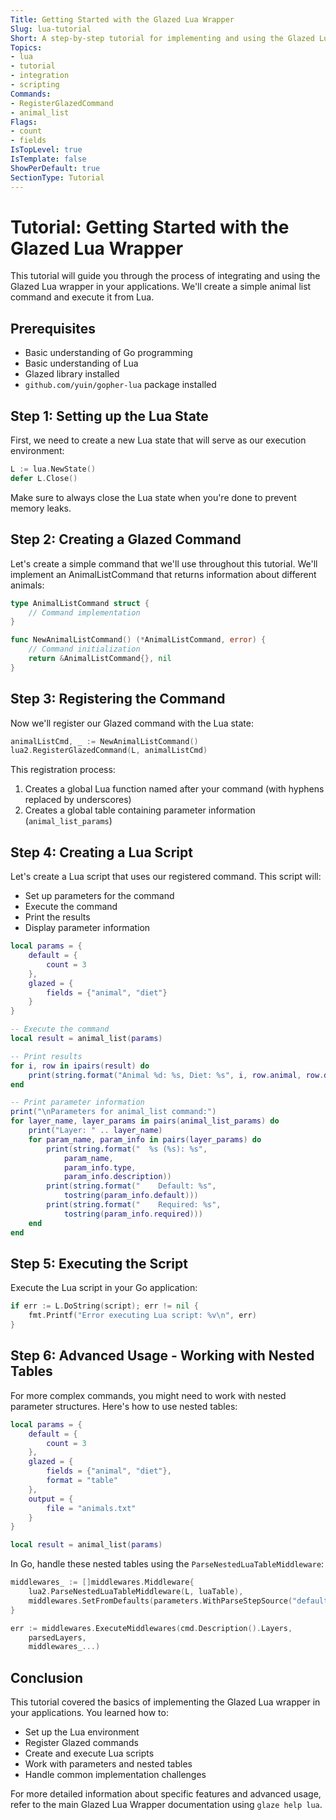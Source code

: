```yaml
---
Title: Getting Started with the Glazed Lua Wrapper
Slug: lua-tutorial
Short: A step-by-step tutorial for implementing and using the Glazed Lua wrapper in your applications
Topics:
- lua
- tutorial
- integration
- scripting
Commands:
- RegisterGlazedCommand
- animal_list
Flags:
- count
- fields
IsTopLevel: true
IsTemplate: false
ShowPerDefault: true
SectionType: Tutorial
---
```


# Tutorial: Getting Started with the Glazed Lua Wrapper

This tutorial will guide you through the process of integrating and using the Glazed Lua wrapper in your applications. We'll create a simple animal list command and execute it from Lua.

## Prerequisites

- Basic understanding of Go programming
- Basic understanding of Lua
- Glazed library installed
- `github.com/yuin/gopher-lua` package installed

## Step 1: Setting up the Lua State

First, we need to create a new Lua state that will serve as our execution environment:

```go
L := lua.NewState()
defer L.Close()
```

Make sure to always close the Lua state when you're done to prevent memory leaks.

## Step 2: Creating a Glazed Command

Let's create a simple command that we'll use throughout this tutorial. We'll implement an AnimalListCommand that returns information about different animals:

```go
type AnimalListCommand struct {
    // Command implementation
}

func NewAnimalListCommand() (*AnimalListCommand, error) {
    // Command initialization
    return &AnimalListCommand{}, nil
}
```

## Step 3: Registering the Command

Now we'll register our Glazed command with the Lua state:

```go
animalListCmd, _ := NewAnimalListCommand()
lua2.RegisterGlazedCommand(L, animalListCmd)
```

This registration process:
1. Creates a global Lua function named after your command (with hyphens replaced by underscores)
2. Creates a global table containing parameter information (`animal_list_params`)

## Step 4: Creating a Lua Script

Let's create a Lua script that uses our registered command. This script will:
- Set up parameters for the command
- Execute the command
- Print the results
- Display parameter information

```lua
local params = {
    default = {
        count = 3
    },
    glazed = {
        fields = {"animal", "diet"}
    }
}

-- Execute the command
local result = animal_list(params)

-- Print results
for i, row in ipairs(result) do
    print(string.format("Animal %d: %s, Diet: %s", i, row.animal, row.diet))
end

-- Print parameter information
print("\nParameters for animal_list command:")
for layer_name, layer_params in pairs(animal_list_params) do
    print("Layer: " .. layer_name)
    for param_name, param_info in pairs(layer_params) do
        print(string.format("  %s (%s): %s", 
            param_name, 
            param_info.type, 
            param_info.description))
        print(string.format("    Default: %s", 
            tostring(param_info.default)))
        print(string.format("    Required: %s", 
            tostring(param_info.required)))
    end
end
```

## Step 5: Executing the Script

Execute the Lua script in your Go application:

```go
if err := L.DoString(script); err != nil {
    fmt.Printf("Error executing Lua script: %v\n", err)
}
```

## Step 6: Advanced Usage - Working with Nested Tables

For more complex commands, you might need to work with nested parameter structures. Here's how to use nested tables:

```lua
local params = {
    default = {
        count = 3
    },
    glazed = {
        fields = {"animal", "diet"},
        format = "table"
    },
    output = {
        file = "animals.txt"
    }
}

local result = animal_list(params)
```

In Go, handle these nested tables using the `ParseNestedLuaTableMiddleware`:

```go
middlewares_ := []middlewares.Middleware{
    lua2.ParseNestedLuaTableMiddleware(L, luaTable),
    middlewares.SetFromDefaults(parameters.WithParseStepSource("defaults")),
}

err := middlewares.ExecuteMiddlewares(cmd.Description().Layers, 
    parsedLayers, 
    middlewares_...)
```


## Conclusion

This tutorial covered the basics of implementing the Glazed Lua wrapper in your applications. You learned how to:
- Set up the Lua environment
- Register Glazed commands
- Create and execute Lua scripts
- Work with parameters and nested tables
- Handle common implementation challenges

For more detailed information about specific features and advanced usage, refer to the main Glazed Lua Wrapper documentation using `glaze help lua`.